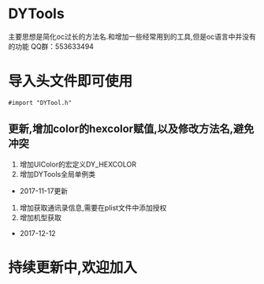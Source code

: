 # DYTools
主要思想是简化oc过长的方法名.和增加一些经常用到的工具,但是oc语言中并没有的功能
QQ群：553633494
# 导入头文件即可使用 
```apple js
#import "DYTool.h"
```
## 更新,增加color的hexcolor赋值,以及修改方法名,避免冲突

1. 增加UIColor的宏定义DY_HEXCOLOR
2. 增加DYTools全局单例类

- 2017-11-17更新

1. 增加获取通讯录信息,需要在plist文件中添加授权
2. 增加机型获取

- 2017-12-12

# 持续更新中,欢迎加入
